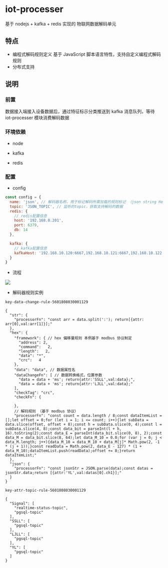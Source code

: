 # iot-processer

基于 nodejs + kafka + redis 实现的 物联网数据解码单元

## 特点

- 编程式解码规则定义
  基于 JavaScript 脚本语言特性，支持自定义编程式解码规则
- 分布式支持

## 说明

### 前置

数据接入端接入设备数据后，通过特征标示分类推送到 kafka 消息队列，等待 iot-processer 模块消费解码数据

### 环境依赖

- node

- kafka

- redis

### 配置

- config

```js
const config = {
  name: 'json', // 解码器名称，用于标记解码所需加载的规则标记 （json string Hex ..）
  topic: 'JSON_TOPIC', // 监听的topic，获取支持解码的数据
  redis: {
    // redis配置信息
    host: '192.168.0.201',
    port: 6379,
    db: 14
  },

  kafka: {
    // kafka配置信息
    kafkaHost: '192.168.10.120:6667,192.168.10.121:6667,192.168.10.122:6667'
  }
}
```

- 流程

![](https://image-1257148187.cos.ap-chengdu.myqcloud.com/picgo_img/20190131161528.png)

- 解码器规则实例

```
key-data-change-rule-5601808030001129

{
  "str": {
    "processorFn": "const arr = data.split(':'); return[{attr: arr[0],val:arr[1]}];"
  },
  "hex": {
    "framework": { // hex 偏移量规则 本例基于 modbus 协议制定
      "address": 2,
      "command":   2,
      "length":   2,
      "data": "*",
      "crc":   4
    },
    "data": "data", // 数据属性名
    "dataChangeFn": [ // 数据转换格式，位置参数
      "data = data + 'ms'; return{attr:'SSLL',val:data};",
      "data = data + 'ms'; return{attr:'LJLL',val:data};"
    ],
    "checkTag": "crc",
    "checkFn": {

    },
    // 解码规则 （基于 modbus 协议）
    "processorFn": "const count = data.length / 8;const dataItemList = [];let offset = 0;for (let i = 1; i <= count; i++){let subData = data.slice(offset, offset + 8);const h = subData.slice(0, 4);const l = subData.slice(4, 8);const data_bit = parseInt(l + h, 16).toString(2);const data_E = parseInt(data_bit.slice(0, 8), 2);const data_M = data_bit.slice(8, 64);let data_M_10 = 0.0;for (var j = 0; j < data_M.length; j++){data_M_10 = data_M_10 + data_M[j]* Math.pow(2, -1 * (j + 1));}const readData = Math.pow(2, data_E - 127) * (1 + data_M_10);dataItemList.push(readData);offset += 8;}return dataItemList;"
  },
  "json": {
    "processorFn": "const jsonStr = JSON.parse(data);const datas = jsonStr.data;return [{attr:'YL',val:datas[0].ch1}];"
  }
}
```

```
key-attr-topic-rule-5601808030001129

{
  "Signal": [
    "realtime-status-topic",
    "pgsql-topic"
  ],
  "SSLL": [
    "pgsql-topic"
  ],
  "LJLL": [
    "pgsql-topic"
  ],
  "YL": [
    "pgsql-topic"
  ]
}
```
